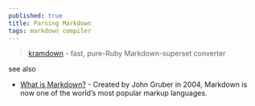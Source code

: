 ```yaml
---
published: true
title: Parsing Markdown
tags: markdown compiler
---
```

> [kramdown](https://kramdown.gettalong.org/) - fast, pure-Ruby Markdown-superset converter

see also
- [What is Markdown?](https://www.markdownguide.org/getting-started) - Created by John Gruber in 2004, Markdown is now one of the world’s most popular markup languages.
